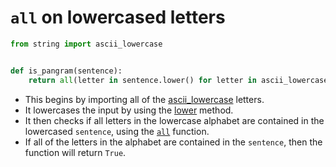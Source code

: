 # `all` on lowercased letters

```python
from string import ascii_lowercase


def is_pangram(sentence):
    return all(letter in sentence.lower() for letter in ascii_lowercase)

```

- This begins by importing all of the [ascii_lowercase][ascii-lowercase] letters.
- It lowercases the input by using the [lower][lower] method.
- It then checks if all letters in the lowercase alphabet are contained in the lowercased `sentence`,
using the [`all`][all] function.
- If all of the letters in the alphabet are contained in the `sentence`, then the function will return `True`.

[ascii-lowercase]: https://docs.python.org/3/library/string.html#string.ascii_lowercase
[lower]: https://docs.python.org/3/library/stdtypes.html?#str.lower
[all]: https://docs.python.org/3/library/functions.html#all
